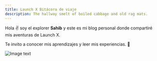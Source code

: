 ```yaml
---
title: Launch X Bitácora de viaje
description: The hallway smelt of boiled cabbage and old rag mats.
---
```


Hola ✌️  soy el explorer **Sahib** y este es mi blog personal donde compartiré mis aventuras de Launch X.

Te invito a conocer mis aprendizajes y leer mis experiencias. 🚀

![Image text](images/me.jpg)
